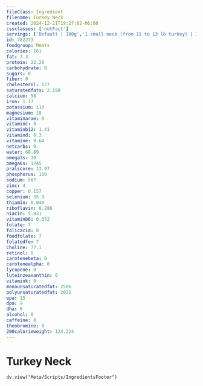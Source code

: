 ```yaml
---
fileClass: Ingredient
filename: Turkey Neck
created: 2024-12-21T19:27:02-06:00
cssclasses: ['nutFact']
servings: ['Default | 100g','1 small neck (from 11 to 13 lb turkey) | 115','1 medium neck (from 14 to 18 lb turkey) | 155','1 large neck (from 19 to 21 lb turkey) | 195','1 cup, diced, cooked | 135']
id: 782273
foodgroup: Meats
calories: 161
fat: 7.3
protein: 22.29
carbohydrate: 0
sugars: 0
fiber: 0
cholesterol: 127
saturatedfats: 2.198
calcium: 58
iron: 1.17
potassium: 113
magnesium: 18
vitaminarae: 0
vitaminc: 0
vitaminb12: 1.41
vitamind: 0.3
vitamine: 0.64
netcarbs: 0
water: 68.89
omega3s: 30
omega6s: 1745
pralscore: 13.97
phosphorus: 180
sodium: 567
zinc: 4
copper: 0.157
selenium: 35.9
thiamin: 0.048
riboflavin: 0.286
niacin: 5.831
vitaminb6: 0.372
folate: 7
folicacid: 0
foodfolate: 7
folatedfe: 7
choline: 77.1
retinol: 0
carotenebeta: 0
carotenealpha: 0
lycopene: 0
luteinzeaxanthin: 0
vitamink: 0
monounsaturatedfat: 2506
polyunsaturatedfat: 2021
epa: 15
dpa: 9
dha: 6
alcohol: 0
caffeine: 0
theobromine: 0
200calorieweight: 124.224
---
```


# Turkey Neck

```dataviewjs
dv.view("Meta/Scripts/IngredientsFooter")
```
